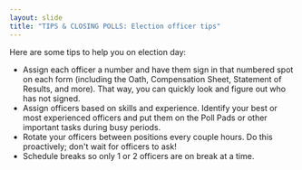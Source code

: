 ```yaml
---
layout: slide
title: "TIPS & CLOSING POLLS: Election officer tips"
---
```


Here are some tips to help you on election day:

-   Assign each officer a number and have them sign in that numbered spot on each form (including the Oath, Compensation Sheet, Statement of Results, and more). That way, you can quickly look and figure out who has not signed.
-   Assign officers based on skills and experience. Identify your best or most experienced officers and put them on the Poll Pads or other important tasks during busy periods.
-   Rotate your officers between positions every couple hours. Do this proactively; don't wait for officers to ask!
-   Schedule breaks so only 1 or 2 officers are on break at a time.
